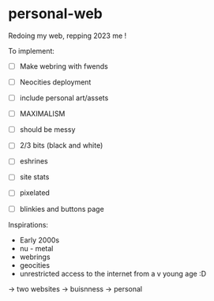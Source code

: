 # personal-web
Redoing my web, repping 2023 me ! 



To implement:
- [ ] Make webring with fwends
- [ ] Neocities deployment
- [ ] include personal art/assets 
- [ ] MAXIMALISM
- [ ] should be messy
- [ ] 2/3 bits (black and white)
- [ ] eshrines
- [ ] site stats
- [ ] pixelated
- [ ] blinkies and buttons page


Inspirations:
- Early 2000s
- nu - metal 
- webrings
- geocities
- unrestricted access to the internet from a v young age :D


-> two websites 
-> buisnness 
-> personal 

